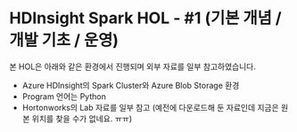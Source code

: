 # HDInsight Spark HOL - #1 (기본 개념 / 개발 기초 / 운영)
본 HOL은 아래와 같은 환경에서 진행되며 외부 자료를 일부 참고하였습니다.
* Azure HDInsight의 Spark Cluster와 Azure Blob Storage 환경
* Program 언어는 Python
* Hortonworks의 Lab 자료를 일부 참고 (예전에 다운로드해 둔 자료인데 지금은 원본 위치를 찾을 수가 없네요. ㅠㅠ)
